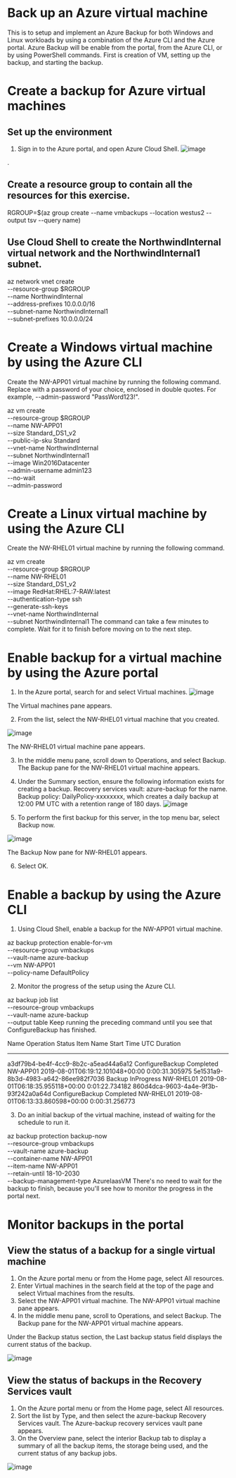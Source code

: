 # Back up an Azure virtual machine
This is to setup and implement an Azure Backup for both Windows and Linux workloads by using a combination of the Azure CLI and the Azure portal.
Azure Backup will be enable from the portal, from the Azure CLI, or by using PowerShell commands.
First is creation of VM, setting up the backup, and starting the backup.

# Create a backup for Azure virtual machines

## Set up the environment
1. Sign in to the Azure portal, and open Azure Cloud Shell.
 ![image](https://github.com/eleasel/AzureBackup/assets/101367394/c2db5c1e-945f-41a6-bfce-df2393804c49)

.

## Create a resource group to contain all the resources for this exercise.

RGROUP=$(az group create --name vmbackups --location westus2 --output tsv --query name)

## Use Cloud Shell to create the NorthwindInternal virtual network and the NorthwindInternal1 subnet.

az network vnet create \
    --resource-group $RGROUP \
    --name NorthwindInternal \
    --address-prefixes 10.0.0.0/16 \
    --subnet-name NorthwindInternal1 \
    --subnet-prefixes 10.0.0.0/24

# Create a Windows virtual machine by using the Azure CLI
Create the NW-APP01 virtual machine by running the following command. Replace <password> with a password of your choice, enclosed in double quotes. For example, --admin-password "PassWord123!".

az vm create \
    --resource-group $RGROUP \
    --name NW-APP01 \
    --size Standard_DS1_v2 \
    --public-ip-sku Standard \
    --vnet-name NorthwindInternal \
    --subnet NorthwindInternal1 \
    --image Win2016Datacenter \
    --admin-username admin123 \
    --no-wait \
    --admin-password <password>

# Create a Linux virtual machine by using the Azure CLI
Create the NW-RHEL01 virtual machine by running the following command.

az vm create \
    --resource-group $RGROUP \
    --name NW-RHEL01 \
    --size Standard_DS1_v2 \
    --image RedHat:RHEL:7-RAW:latest \
    --authentication-type ssh \
    --generate-ssh-keys \
    --vnet-name NorthwindInternal \
    --subnet NorthwindInternal1
The command can take a few minutes to complete. Wait for it to finish before moving on to the next step.

# Enable backup for a virtual machine by using the Azure portal
1. In the Azure portal, search for and select Virtual machines.
![image](https://github.com/eleasel/AzureBackup/assets/101367394/8b6a0da4-ea6d-4355-bc72-3ed8f118dd0a)

The Virtual machines pane appears.


2. From the list, select the NW-RHEL01 virtual machine that you created.

![image](https://github.com/eleasel/AzureBackup/assets/101367394/6003a886-c397-4951-bdca-459088446636)

The NW-RHEL01 virtual machine pane appears.

3. In the middle menu pane, scroll down to Operations, and select Backup. The Backup pane for the NW-RHEL01 virtual machine appears.

4. Under the Summary section, ensure the following information exists for creating a backup.
Recovery services vault: azure-backup for the name.
Backup policy: DailyPolicy-xxxxxxxx, which creates a daily backup at 12:00 PM UTC with a retention range of 180 days.
![image](https://github.com/eleasel/AzureBackup/assets/101367394/e083ca65-cd77-4f75-ad5d-fdf4155914e3)

5. To perform the first backup for this server, in the top menu bar, select Backup now.

![image](https://github.com/eleasel/AzureBackup/assets/101367394/228cd239-84c7-437b-b804-909d0d5a9281)

The Backup Now pane for NW-RHEL01 appears.

6. Select OK.

# Enable a backup by using the Azure CLI
1. Using Cloud Shell, enable a backup for the NW-APP01 virtual machine.

az backup protection enable-for-vm \
    --resource-group vmbackups \
    --vault-name azure-backup \
    --vm NW-APP01 \
    --policy-name DefaultPolicy

2. Monitor the progress of the setup using the Azure CLI.

az backup job list \
    --resource-group vmbackups \
    --vault-name azure-backup \
    --output table
Keep running the preceding command until you see that ConfigureBackup has finished.

Name                                  Operation        Status      Item Name    Start Time UTC                    Duration
------------------------------------  ---------------  ----------  -----------  --------------------------------  --------------
a3df79b4-be4f-4cc9-8b2c-a5ead44a6a12  ConfigureBackup  Completed   NW-APP01     2019-08-01T06:19:12.101048+00:00  0:00:31.305975
5e1531a9-8b3d-4983-a642-86ee982f7036  Backup           InProgress  NW-RHEL01    2019-08-01T06:18:35.955118+00:00  0:01:22.734182
860d4dca-9603-4a4e-9f3b-93f242a0a64d  ConfigureBackup  Completed   NW-RHEL01    2019-08-01T06:13:33.860598+00:00  0:00:31.256773    

3. Do an initial backup of the virtual machine, instead of waiting for the schedule to run it.

az backup protection backup-now \
    --resource-group vmbackups \
    --vault-name azure-backup \
    --container-name NW-APP01 \
    --item-name NW-APP01 \
    --retain-until 18-10-2030 \
    --backup-management-type AzureIaasVM
There's no need to wait for the backup to finish, because you'll see how to monitor the progress in the portal next.

# Monitor backups in the portal
## View the status of a backup for a single virtual machine
1. On the Azure portal menu or from the Home page, select All resources.
2. Enter Virtual machines in the search field at the top of the page and select Virtual machines from the results.
3. Select the NW-APP01 virtual machine. The NW-APP01 virtual machine pane appears.
4. In the middle menu pane, scroll to Operations, and select Backup. The Backup pane for the NW-APP01 virtual machine appears.

Under the Backup status section, the Last backup status field displays the current status of the backup.

![image](https://github.com/eleasel/AzureBackup/assets/101367394/91893d40-2522-4321-9be7-b62bc1fe8ee3)

## View the status of backups in the Recovery Services vault
1. On the Azure portal menu or from the Home page, select All resources.
2. Sort the list by Type, and then select the azure-backup Recovery Services vault. The Azure-backup recovery services vault pane appears.
3. On the Overview pane, select the interior Backup tab to display a summary of all the backup items, the storage being used, and the current status of any backup jobs.

![image](https://github.com/eleasel/AzureBackup/assets/101367394/cd17c786-7c98-4e94-b2e6-9f01ff97b78f)

